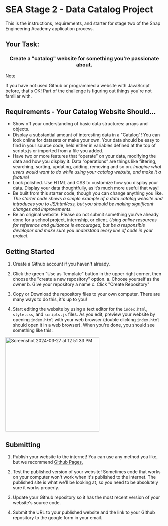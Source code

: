 # SEA Stage 2 - Data Catalog Project

This is the instructions, requirements, and starter for stage two of the Snap Engineering Academy application process.

## Your Task:

<h3 align="center">Create a "catalog" website for something you're passionate about.</h1>

> [!NOTE]
> If you have not used Github or programmed a website with JavaScript before, that's OK! Part of the challenge is figuring out things you're not familiar with.

## Requirements - Your Catalog Website Should...

- Show off your understanding of basic data structures: arrays and objects.
- Display a substantial amount of interesting data in a "Catalog"! You can look online for datasets or make your own. Your data should be easy to find in your source code, held either in variables defined at the top of scripts.js or imported from a file you added.
- Have two or more features that “operate” on your data, modifying the data and how you display it. Data “operations” are things like filtering, searching, sorting, updating, adding, removing and so on. _Imagine what users would want to do while using your catalog website, and make it a feature!_
- Look polished. Use HTML and CSS to customize how you display your data. Display your data thoughtfully, as it’s much more useful that way!
- Be built from this starter code, though you can change anything you like. _The starter code shows a simple example of a data catalog website and introduces you to JS/html/css, but you should be making significant changes and improvements._
- Be an original website. Please do not submit something you’ve already done for a school project, internship, or client. _Using online resources for reference and guidance is encouraged, but be a responsible developer and make sure you understand every line of code in your project._

## Getting Started

1. Create a Github account if you haven't already.

2. Click the green "Use as Template" button in the upper right corner, then choose the "create a new repository" option.
   a. Choose yourself as the owner
   b. Give your repository a name
   c. Click "Create Repository"

3. Copy or Download the repository files to your own computer. There are many ways to do this, it's up to you!

4. Start editing the website by using a text editor for the `index.html`, `style.css`, and `scripts.js` files. As you edit, preview your website by opening `index.html` with your web browser (double clicking `index.html` should open it in a web browser). When you're done, you should see something like this:

<img height="300" alt="Screenshot 2024-03-27 at 12 51 33 PM" src="https://github.com/Snap-Engineering-Academy-2023/rn_lab1/assets/7607483/fdd57236-50fe-48ca-956d-d9b4b12db038">

## Submitting

1. Publish your website to the internet! You can use any method you like, but we recommend [Github Pages.](https://docs.github.com/en/pages/getting-started-with-github-pages/creating-a-github-pages-site#creating-your-site)

2. Test the published version of your website! Sometimes code that works on your computer won't work when it's published to the internet. The published site is what we'll be looking at, so you need to be absolutely sure it works properly.

3. Update your Github repository so it has the most recent version of your website's source code.

4. Submit the URL to your published website and the link to your Github repository to the google form in your email.
